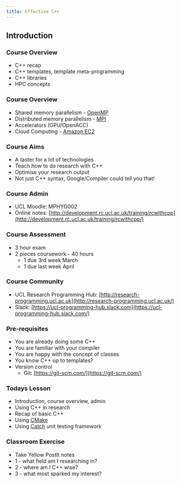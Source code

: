 ```yaml
---
title: Effective C++ 
---
```


## Introduction

### Course Overview

* C++ recap
* C++ templates, template meta-programming
* C++ libraries
* HPC concepts


### Course Overview

* Shared memory parallelism - [OpenMP](http://www.openmp.org)
* Distributed memory parallelism - [MPI](http://www.open-mpi.org)
* Accelerators (GPU/OpenACC)
* Cloud Computing - [Amazon EC2](http://aws.amazon.com/)


### Course Aims

* A taster for a lot of technologies
* Teach how to do research with C++
* Optimise your research output
* Not just C++ syntax, Google/Compiler could tell you that!


### Course Admin

* UCL Moodle: MPHYG002
* Online notes: [http://development.rc.ucl.ac.uk/training/rcwithcpp](http://development.rc.ucl.ac.uk/training/rcwithcpp/)


### Course Assessment

* 3 hour exam
* 2 pieces coursework - 40 hours
    * 1 due 3rd week March
    * 1 due last week April


### Course Community

* UCL Research Programming Hub: [http://research-programming.ucl.ac.uk](http://research-programming.ucl.ac.uk/)
* Slack: [https://ucl-programming-hub.slack.com](https://ucl-programming-hub.slack.com/)


### Pre-requisites

* You are already doing some C++
* You are familiar with your compiler
* You are happy with the concept of classes
* You know C++ up to templates?
* Version control 
    * Git: [https://git-scm.com/](https://git-scm.com/)


### Todays Lesson

* Introduction, course overview, admin
* Using C++ in research
* Recap of basic C++
* Using [CMake](http://www.cmake.org)
* Using [Catch](https://github.com/philsquared/Catch) unit testing framework
 

### Classroom Exercise

* Take Yellow PostIt notes
* 1 - what field am I researching in?
* 2 - where am I C++ wise?
* 3 - what most sparked my interest?

